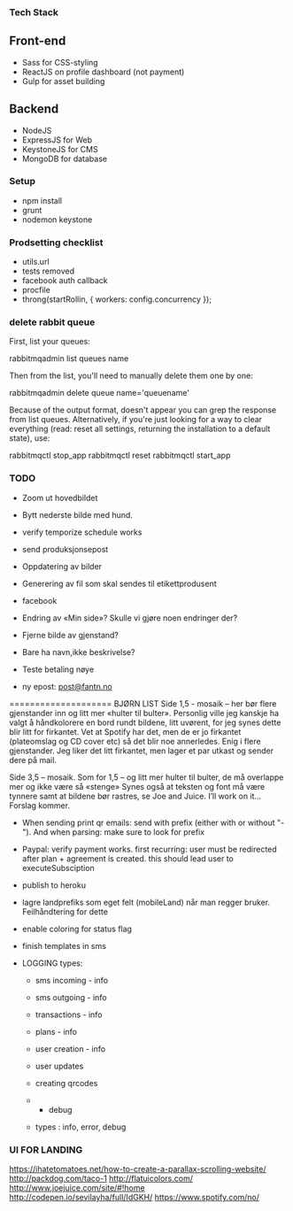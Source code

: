 ### Tech Stack

## Front-end
* Sass for CSS-styling
* ReactJS on profile dashboard (not payment)
* Gulp for asset building

## Backend
* NodeJS
* ExpressJS for Web
* KeystoneJS for CMS
* MongoDB for database

### Setup
* npm install
* grunt
* nodemon keystone

### Prodsetting checklist
- utils.url
- tests removed
- facebook auth callback
- procfile
- throng(startRollin, { workers: config.concurrency });


### delete rabbit queue
First, list your queues:

rabbitmqadmin list queues name

Then from the list, you'll need to manually delete them one by one:

rabbitmqadmin delete queue name='queuename'

Because of the output format, doesn't appear you can grep the response from list queues. Alternatively, if you're just looking for a way to clear everything (read: reset all settings, returning the installation to a default state), use:

rabbitmqctl stop_app
rabbitmqctl reset
rabbitmqctl start_app

### TODO

* Zoom ut hovedbildet
* Bytt nederste bilde med hund.
* verify temporize schedule works



* send produksjonsepost
* Oppdatering av bilder
* Generering av fil som skal sendes til etikettprodusent
* facebook
* Endring av «Min side»? Skulle vi gjøre noen endringer der?
* Fjerne bilde av gjenstand?
* Bare ha navn,ikke beskrivelse?
* Teste betaling nøye

* ny epost:  post@fantn.no

==================== BJØRN LIST
Side 1,5  - mosaik – her bør flere gjenstander inn og litt mer «hulter til bulter». Personlig ville jeg kanskje ha valgt å håndkolorere en bord rundt bildene, litt uvørent, for jeg synes dette blir litt for firkantet. Vet at Spotify har det, men de er jo firkantet (plateomslag og CD cover etc) så det blir noe annerledes.
Enig i flere gjenstander. Jeg liker det litt firkantet, men lager et par utkast og sender dere på mail.

Side 3,5 – mosaik. Som for 1,5 – og litt mer hulter til bulter, de må overlappe mer og ikke være så «stenge» Synes også at teksten og font må være tynnere samt at bildene bør rastres, se Joe and Juice.
I’ll work on it… Forslag kommer.

- When sending print qr emails: send with prefix (either with or without "-").
  And when parsing: make sure to look for prefix



- Paypal: verify payment works. first recurring: user must be redirected after plan + agreement is created. this should lead user to executeSubsciption
- publish to heroku
- lagre landprefiks som eget felt (mobileLand) når man regger bruker. Feilhåndtering for dette
- enable coloring for status flag
- finish templates in sms
- LOGGING types:
    - sms incoming - info
    - sms outgoing - info
    - transactions - info
    - plans - info
    - user creation - info
    - user updates
    - creating qrcodes
    - - debug

    - types : info, error, debug


### UI FOR LANDING
https://ihatetomatoes.net/how-to-create-a-parallax-scrolling-website/
http://packdog.com/taco-1
http://flatuicolors.com/
http://www.joejuice.com/site/#!home
http://codepen.io/sevilayha/full/IdGKH/
https://www.spotify.com/no/
